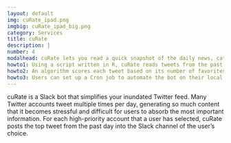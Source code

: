 ```yaml
---
layout: default
img: cuRate_ipad.png
imgbig: cuRate_ipad_big.png
category: Services
title: cuRate
description: |
number: 4
modalhead: cuRate lets you read a quick snapshot of the daily news, catch up on important highlights from your friends, and appreciate high quality content from users that post well, but way too often. Businesses might use cuRate to track industry trends or keep tabs on competitors’ social media presences without lifting a finger. 
howto1: Using a script written in R, cuRate reads tweets from the past day for all accounts input by the user. 
howto2: An algorithm scores each tweet based on its number of favorites and retweets, and only the top tweet from each account will be sent to the desired Slack channel. 
howto3: Users can set up a Cron job to automate the bot on their local machines, specifying the frequency with which cuRate posts, as well as the time of day the posts appear. 
---
```

cuRate is a Slack bot that simplifies your inundated Twitter feed. Many Twitter accounts tweet multiple times per day, generating so much content that it becomes stressful and difficult for users to absorb the most important information. For each high-priority account that a user has selected, cuRate posts the top tweet from the past day into the Slack channel of the user’s choice. 